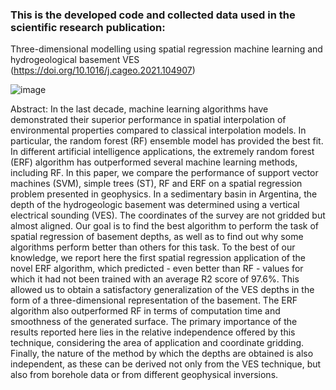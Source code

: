 ### This is the developed code and collected data used in the scientific research publication: 
Three-dimensional modelling using spatial regression machine learning and hydrogeological basement VES
(https://doi.org/10.1016/j.cageo.2021.104907)

![image](https://github.com/MendoVeirana/ML-spatial-regression-testing/assets/69166739/31c346a2-11ad-42e7-b214-002680134676)

Abstract:
In the last decade, machine learning algorithms have demonstrated their superior performance in spatial interpolation of environmental properties compared to classical interpolation models. In particular, the random forest (RF) ensemble model has provided the best fit. In different artificial intelligence applications, the extremely random forest (ERF) algorithm has outperformed several machine learning methods, including RF. In this paper, we compare the performance of support vector machines (SVM), simple trees (ST), RF and ERF on a spatial regression problem presented in geophysics. In a sedimentary basin in Argentina, the depth of the hydrogeologic basement was determined using a vertical electrical sounding (VES). The coordinates of the survey are not gridded but almost aligned. Our goal is to find the best algorithm to perform the task of spatial regression of basement depths, as well as to find out why some algorithms perform better than others for this task. To the best of our knowledge, we report here the first spatial regression application of the novel ERF algorithm, which predicted - even better than RF - values for which it had not been trained with an average R2 score of 97.6%. This allowed us to obtain a satisfactory generalization of the VES depths in the form of a three-dimensional representation of the basement. The ERF algorithm also outperformed RF in terms of computation time and smoothness of the generated surface. The primary importance of the results reported here lies in the relative independence offered by this technique, considering the area of application and coordinate gridding. Finally, the nature of the method by which the depths are obtained is also independent, as these can be derived not only from the VES technique, but also from borehole data or from different geophysical inversions.
